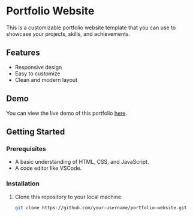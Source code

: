 # Portfolio Website

This is a customizable portfolio website template that you can use to showcase your projects, skills, and achievements.

## Features

- Responsive design
- Easy to customize
- Clean and modern layout

## Demo

You can view the live demo of this portfolio [here](#).

## Getting Started

### Prerequisites

- A basic understanding of HTML, CSS, and JavaScript.
- A code editor like VSCode.

### Installation

1. Clone this repository to your local machine:
   ```bash
   git clone https://github.com/your-username/portfolio-website.git
   ```
